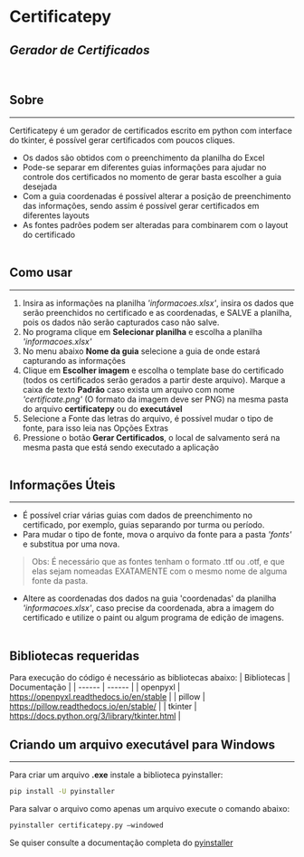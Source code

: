 # Certificatepy
## _Gerador de Certificados_  
&nbsp;
## Sobre
___
Certificatepy é um gerador de certificados escrito em python com interface do tkinter, é possível gerar certificados com poucos cliques. 
- Os dados são obtidos com o preenchimento da planilha do Excel
- Pode-se separar em diferentes guias informações para ajudar no controle dos certificados no momento de gerar basta escolher a guia desejada
- Com a guia coordenadas é possível alterar a posição de preenchimento das informações, sendo assim é possível gerar certificados em diferentes layouts
- As fontes padrões podem ser alteradas para combinarem com o layout do certificado  
&nbsp;
##  Como usar
___
1. Insira as informações na planilha *'informacoes.xlsx'*, insira os dados que serão preenchidos no certificado e as coordenadas, e SALVE a planilha, pois os dados não serão capturados caso não salve.
2. No programa clique em **Selecionar planilha** e escolha a planilha *'informacoes.xlsx'*
3. No menu abaixo **Nome da guia** selecione a guia de onde estará capturando as informações
4. Clique em **Escolher imagem** e escolha o template base do certificado (todos os certificados serão gerados a partir deste arquivo). Marque a caixa de texto **Padrão** caso exista um arquivo com nome *'certificate.png'* (O formato da imagem deve ser PNG) na mesma pasta do arquivo **certificatepy** ou do **executável**
5. Selecione a Fonte das letras do arquivo, é possível mudar o tipo de fonte, para isso leia nas Opções Extras
6. Pressione o botão **Gerar Certificados**, o local de salvamento será na mesma pasta que está sendo executado a aplicação  
&nbsp;
## Informações Úteis
___
- É possível criar várias guias com  dados de preenchimento no certificado, por exemplo, guias separando por turma ou período.
- Para mudar o tipo de fonte, mova o arquivo da fonte para a pasta *'fonts'* e substitua por uma nova. 
>Obs: É necessário que as fontes tenham o formato .ttf ou .otf, e que elas sejam nomeadas EXATAMENTE com o mesmo nome de alguma fonte da pasta.
- Altere as coordenadas dos dados na guia 'coordenadas' da planilha *'informacoes.xlsx'*, caso precise da coordenada, abra a imagem do certificado e utilize o paint ou algum programa de edição de imagens.  
&nbsp;
## Bibliotecas requeridas
Para execução do código é necessário as bibliotecas abaixo:
| Bibliotecas | Documentação |
| ------ | ------ |
| openpyxl | https://openpyxl.readthedocs.io/en/stable |
| pillow | https://pillow.readthedocs.io/en/stable/ |
| tkinter | https://docs.python.org/3/library/tkinter.html |
&nbsp;
## Criando um arquivo executável para Windows
___
Para criar um arquivo **.exe** instale a biblioteca pyinstaller:
```sh
pip install -U pyinstaller
```

Para salvar o arquivo como apenas um arquivo execute o comando abaixo:
```sh
pyinstaller certificatepy.py –windowed
```
Se quiser consulte a documentação completa do [pyinstaller](https://pyinstaller.org/en/stable/)
